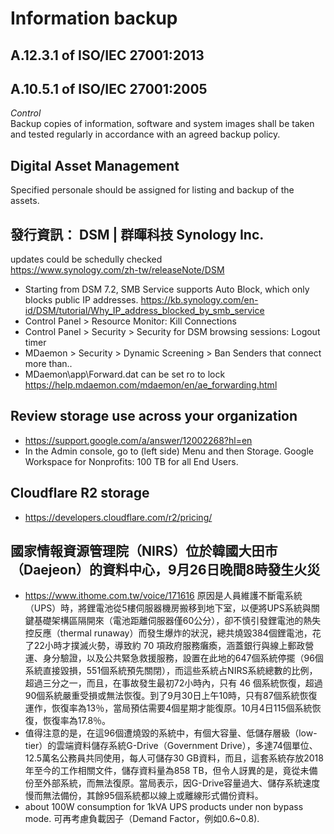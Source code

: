 # Information backup
## A.12.3.1 of ISO/IEC 27001:2013
## A.10.5.1 of ISO/IEC 27001:2005
<i>Control</i><br>
Backup copies of information, software and system images shall be taken and tested regularly in accordance with an agreed backup policy.
## Digital Asset Management
Specified personale should be assigned for listing and backup of the assets.
## 發行資訊： DSM | 群暉科技 Synology Inc.
updates could be schedully checked <br>
https://www.synology.com/zh-tw/releaseNote/DSM 
 - Starting from DSM 7.2, SMB Service supports Auto Block, which only blocks public IP addresses. https://kb.synology.com/en-id/DSM/tutorial/Why_IP_address_blocked_by_smb_service
 - Control Panel > Resource Monitor: Kill Connections
 - Control Panel > Security > Security for DSM browsing sessions: Logout timer
 - MDaemon > Security > Dynamic Screening > Ban Senders that connect more than..
 - MDaemon\app\Forward.dat can be set ro to lock https://help.mdaemon.com/mdaemon/en/ae_forwarding.html
## Review storage use across your organization
 - https://support.google.com/a/answer/12002268?hl=en
 - In the Admin console, go to (left side) Menu and then Storage. Google Workspace for Nonprofits: 100 TB for all End Users.
## Cloudflare R2 storage
 - https://developers.cloudflare.com/r2/pricing/
## 國家情報資源管理院（NIRS）位於韓國大田市（Daejeon）的資料中心，9月26日晚間8時發生火災
 - https://www.ithome.com.tw/voice/171616 原因是人員維護不斷電系統（UPS）時，將鋰電池從5樓伺服器機房搬移到地下室，以便將UPS系統與關鍵基礎架構區隔開來（電池距離伺服器僅60公分），卻不慎引發鋰電池的熱失控反應（thermal runaway）而發生爆炸的狀況，總共燒毀384個鋰電池，花了22小時才撲滅火勢，導致約 70 項政府服務癱瘓，涵蓋銀行與線上郵政營運、身分驗證，以及公共緊急救援服務，設置在此地的647個系統停擺（96個系統直接毀損，551個系統預先關閉），而這些系統占NIRS系統總數的比例，超過三分之一，而且，在事故發生最初72小時內，只有 46 個系統恢復，超過90個系統嚴重受損或無法恢復。到了9月30日上午10時，只有87個系統恢復運作，恢復率為13％，當局預估需要4個星期才能復原。10月4日115個系統恢復，恢復率為17.8％。
 - 值得注意的是，在這96個遭燒毀的系統中，有個大容量、低儲存層級（low-tier）的雲端資料儲存系統G-Drive（Government Drive），多達74個單位、12.5萬名公務員共同使用，每人可儲存30 GB資料，而且，這套系統存放2018年至今的工作相關文件，儲存資料量為858 TB，但令人訝異的是，竟從未備份至外部系統，而無法復原。當局表示，因G-Drive容量過大、儲存系統速度慢而無法備份，其餘95個系統都以線上或離線形式備份資料。
 - about 100W consumption for 1kVA UPS products under non bypass mode. 可再考慮負載因子（Demand Factor，例如0.6~0.8). 

